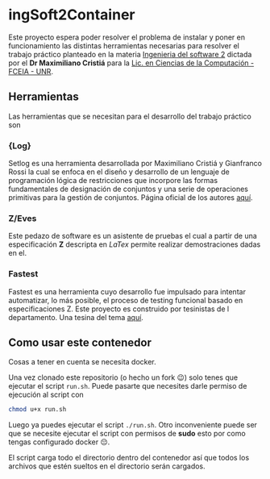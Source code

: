 # ingSoft2Container

Este proyecto espera poder resolver el problema de instalar y poner en funcionamiento las distintas herramientas necesarias para resolver el trabajo práctico planteado en la materia [Ingenieria del software 2](https://www.fceia.unr.edu.ar/ingsoft/) dictada por el **Dr Maximiliano Cristiá** para la [Lic. en Ciencias de la Computación - FCEIA - UNR](https://dcc.fceia.unr.edu.ar/).

## Herramientas

Las herramientas que se necesitan para el desarrollo del trabajo práctico son

### {Log}

Setlog es una herramienta desarrollada por Maximiliano Cristiá y Gianfranco Rossi la cual se enfoca en el diseño y desarrollo de un lenguaje de programación lógica de restricciones que incorpore las formas fundamentales de designación de conjuntos y una serie de operaciones primitivas para la gestión de conjuntos. Página oficial de los autores [aquí](https://www.clpset.unipr.it/setlog.Home.html).

### Z/Eves

Este pedazo de software es un asistente de pruebas el cual a partir de una especificación **Z** descripta en *LaTex* permite realizar demostraciones dadas en el.

### Fastest
Fastest es una herramienta cuyo desarrollo fue impulsado para intentar automatizar, lo más posible, el proceso de testing funcional basado en especificaciones Z. Este proyecto es construido por tesinistas de l departamento. Una tesina del tema [aquí](https://rephip.unr.edu.ar/server/api/core/bitstreams/e15ddf5a-6ea2-4c3c-a48e-676095901afb/content).

## Como usar este contenedor

Cosas a tener en cuenta se necesita docker.

Una vez clonado este repositorio (o hecho un fork 😉) solo tenes que ejecutar el script `run.sh`. Puede pasarte que necesites darle permiso de ejecución al script con

```bash
chmod u+x run.sh
```

Luego ya puedes ejecutar el script `./run.sh`. Otro inconveniente puede ser que se necesite ejecutar el script con permisos de **sudo** esto por como tengas configurado docker 😔.

El script carga todo el directorio dentro del contenedor así que todos los archivos que estén sueltos en el directorio serán cargados.